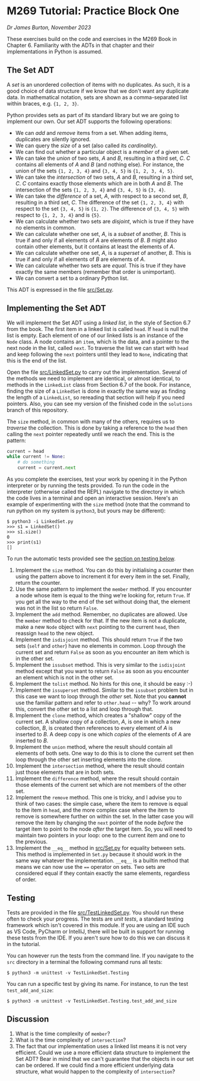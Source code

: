 # M269 Tutorial: Practice Block One

*Dr James Burton, November 2023*

These exercises build on the code and exercises in the M269 Book in
Chapter 6. Familiarity with the ADTs in that chapter and their
implementations in Python is assumed.

## The Set ADT

A *set* is an unordered collection of items with no duplicates. As such,
it is a good choice of data structure if we know that we don't want
any duplicate data. In mathematical notation, sets are shown as a
comma-separated list within braces, e.g. `{1, 2, 3}`.  

Python provides sets as part of its standard library but we are going
to implement our own. Our set ADT supports the following operations:

* We can *add* and *remove* items from a set. When adding items,
duplicates are silently ignored.
* We can query the *size* of a set (also called its *cardinality*).
* We can find out whether a particular object is a *member* of a given
set.
* We can take the *union* of two sets, *A* and *B*, resulting in a
third set, *C*. *C* contains all elements of *A* and *B* (and nothing
else). For instance, the union of the sets `{1, 2, 3, 4}` and `{3, 4,
5}` is `{1, 2, 3, 4, 5}`.
* We can take the *intersection* of two sets, *A* and *B*, resulting in a third
set, *C*. *C* contains exactly those elements which are in both *A*
and *B*. The intersection of the sets `{1, 2, 3, 4}` and `{3, 4,
5}` is `{3, 4}`.
* We can take the *difference* of a set, *A*, with respect to a second
set, *B*, resulting in a third set, *C*. The difference of the set
`{1, 2, 3, 4}` with respect to the set `{3, 4, 5}` is `{1, 2}`. The
difference of `{3, 4, 5}` with respect to `{1, 2, 3, 4}` and  is
`{5}`.
* We can calculate whether two sets are *disjoint*, which is true if they
  have no elements in common.
* We can calculate whether one set, *A*, is a *subset* of another, *B*. This
  is true if and only if all elements of *A* are elements of *B*. *B*
  might also contain other elements, but it contains at least the
  elements of *A*. 
* We can calculate whether one set, *A*, is a *superset* of another, *B*. This
  is true if and only if all elements of *B* are elements of *A*.
* We can calculate whether two sets are *equal*. This is true if they have
  exactly the same members (remember that order is unimportant).
* We can convert a set to a ordinary Python list.

This ADT is expressed in the file [src/Set.py](src/Set.py).

## Implementing the Set ADT

We will implement the Set ADT using a *linked list*, in the style of
Section 6.7 from the book. The first item in a linked list is called
`head`. If `head` is null the list is empty. Each element of one of our
linked lists is an instance of the `Node` class. A node contains an
`item`, which is the data, and a pointer to the next node in the list,
called `next`.  To traverse the list we can start with `head` and
keep following the `next` pointers until they lead to `None`,
indicating that this is the end of the list.

Open the file [src/LinkedSet.py](src/LinkedSet.py) to carry out the
implementation. Several of the methods we need to implement are
identical, or almost identical, to methods in the `LinkedList` class
from Section 6.7 of the book. For instance, finding the size of a
`LinkedSet` is done in exactly the same way as finding the length of a
`LinkedList`, so rereading that section will help if you need
pointers. Also, you can see my version of the finished code in the
`solutions` branch of this repository. 

The `size` method, in common with many of the others, requires us to
*traverse* the collection. This is done by taking a reference to the
`head` then calling the `next` pointer repeatedly until we reach the
end. This is the pattern:

```python
current = head
while current != None:
	# do something
	current = current.next
```

As you complete the exercises, test your work by opening it in the
Python interpreter or by running the tests provided. To run the code
in the interpreter (otherwise called the REPL) navigate to the
directory in which the code lives in a terminal and open an
interactive session. Here's an example of experimenting with the
`size` method (note that the command to run python on my system is
`python3`, but yours may be different):

```
$ python3 -i LinkedSet.py
>>> s1 = LinkedSet()
>>> s1.size()
0
>>> print(s1)
[]
```

To run the automatic tests provided see the [section on testing below](#testing).

1. Implement the `size` method. You can do this by initialising a
   counter then using the pattern above to increment it for every item
   in the set. Finally, return the counter.
2. Use the same pattern to implement the `member` method. If you
   encounter a node whose item is equal to the thing we're looking
   for, return `True`. If you get all the way to the end of the set
   without doing that, the element was not in the list so return
   `False`.
3. Implement the `add` method. Remember, no duplicates are
   allowed. Use the `member` method to check for that. If the new item
   is not a duplicate, make a new `Node` object with `next` pointing
   to the current `head`, then reassign `head` to the new object.
4. Implement the `isdisjoint` method. This should return `True` if the
   two sets (`self` and `other`) have no elements in common. Loop
   through the current set and return `False` as soon as you
   encounter an item which is in the other set.
5. Implement the `issubset` method. This is very similar to the
   `isdisjoint` method except that you want to return `False` as soon
   as you encounter an element which is not in the other set.
6. Implement the `tolist` method. No hints for this one, it should be
   easy :-)
7. Implement the `issuperset` method. Similar to the `issubset`
   problem but in this case we want to loop through the *other*
   set. Note that you **cannot** use the familiar pattern and refer to
   `other.head` -- why? To work around this, convert the other set to a
   list and loop through that.
8. Implement the `clone` method, which creates a "shallow" copy of the
   current set. A shallow copy of a collection, *A*, is one in which a
   new collection, *B*, is created then references to every element of
   *A* is inserted to *B*. A deep copy is one which *copies* of the
   elements of *A* are inserted to *B*.
9. Implement the `union` method, where the result should contain all
    elements of both sets. One way to do this is to clone the current
    set then loop through the other set inserting elements into the
    clone.
10. Implement the `intersection` method, where the result should
    contain just those elements that are in both sets.
11. Implement the `difference` method, where the result should contain
    those elements of the current set which are not members of the
    other set.
12. Implement the `remove` method. This one is tricky, and I advise
    you to think of two cases: the simple case, where the item to
    remove is equal to the item in `head`, and the more complex case
    where the item to remove is somewhere further on within the
    set. In the latter case you will remove the item by changing the
    `next` pointer of the node *before* the target item to point to the
    node *after* the target item. So, you will need to maintain two
    pointers in your loop: one to the current item and one to the
    previous.
13. Implement the `__eq__` method in [src/Set.py](src/Set.py) for
    equality between sets. This method is implemented in `Set.py`
    because it should work in the same way whatever the
    implementation. `__eq__` is a builtin method that means we can now
    use the `==` operator on sets. Two sets are considered equal if
    they contain exactly the same elements, regardless of order.
	
## Testing

Tests are provided in the file [src/TestLinkedSet.py](src/TestLinkedSet.py). You should
run these often to check your progress. The tests are *unit tests*, a
standard testing framework which isn't covered in this module. If you
are using an IDE such as VS Code, PyCharm or IntelliJ, there will be
built in support for running these tests from the IDE. If you aren't
sure how to do this we can discuss it in the tutorial.

You can however run the tests from the command line. If you navigate
to the `src` directory in a terminal the following command runs all
tests:

```
$ python3 -m unittest -v TestLinkedSet.Testing
```

You can run a specific test by giving its name. For instance, to run
the test `test_add_and_size`:

```
$ python3 -m unittest -v TestLinkedSet.Testing.test_add_and_size
```


## Discussion

1. What is the time complexity of `member`?
2. What is the time complexity of `intersection`?
3. The fact that our implementation uses a linked list means it is not
   very efficient. Could we use a more efficient data structure to
   implement the Set ADT? Bear in mind that we can't guarantee that
   the objects in our set can be ordered. If we could find a more
   efficient underlying data structure, what would happen to the
   complexity of `intersection`?
